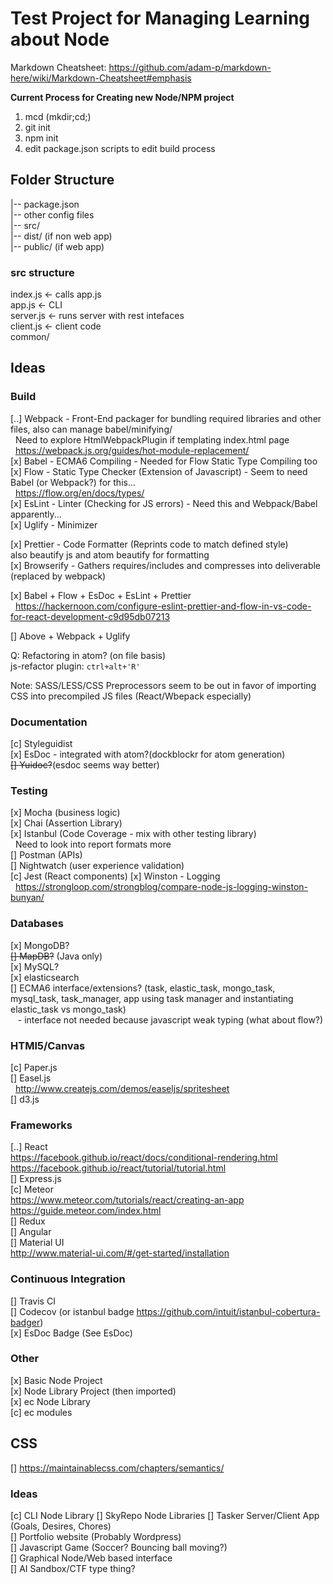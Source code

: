 # Test Project for Managing Learning about Node

Markdown Cheatsheet:
https://github.com/adam-p/markdown-here/wiki/Markdown-Cheatsheet#emphasis

**Current Process for Creating new Node/NPM project**  
1) mcd (mkdir;cd;)  
2) git init  
3) npm init  
4) edit package.json scripts to edit build process


## Folder Structure

|-- package.json  
|-- other config files  
|-- src/  
|-- dist/  (if non web app)  
|-- public/  (if web app)  

### src structure
index.js <- calls app.js  
app.js <- CLI  
server.js <- runs server with rest intefaces  
client.js <- client code  
common/  

## Ideas
### Build
[..] Webpack -  Front-End packager for bundling required libraries and other files, also can manage babel/minifying/  
&nbsp;&nbsp;Need to explore HtmlWebpackPlugin if templating index.html page  
&nbsp;&nbsp;https://webpack.js.org/guides/hot-module-replacement/  
[x] Babel - ECMA6 Compiling - Needed for Flow Static Type Compiling too  
[x] Flow -  Static Type Checker (Extension of Javascript) - Seem to need Babel
(or Webpack?) for this...  
&nbsp;&nbsp;https://flow.org/en/docs/types/   
[x] EsLint - Linter (Checking for JS errors) - Need this and Webpack/Babel apparently...  
[x] Uglify - Minimizer  

[x] Prettier - Code Formatter (Reprints code to match defined style)  
also beautify js and atom beautify for formatting  
[x] Browserify - Gathers requires/includes and compresses into deliverable
 (replaced by webpack)  

[x] Babel + Flow + EsDoc + EsLint + Prettier
&nbsp;&nbsp;https://hackernoon.com/configure-eslint-prettier-and-flow-in-vs-code-for-react-development-c9d95db07213  

[] Above + Webpack + Uglify


Q: Refactoring in atom? (on file basis)  
js-refactor plugin: ``ctrl+alt+'R'``

Note: SASS/LESS/CSS Preprocessors seem to be out in favor of importing CSS into
precompiled JS files (React/Wbepack especially)  

### Documentation
[c] Styleguidist  
[x] EsDoc - integrated with atom?(dockblockr for atom generation)  
~~[] Yuidoc?~~(esdoc seems way better)   

### Testing
[x] Mocha  (business logic)  
[x] Chai (Assertion Library)  
[x] Istanbul (Code Coverage - mix with other testing library)  
&nbsp;&nbsp;Need to look into report formats more  
[] Postman (APIs)  
[] Nightwatch (user experience validation)  
[c] Jest  (React components)
[x] Winston - Logging  
&nbsp;&nbsp;https://strongloop.com/strongblog/compare-node-js-logging-winston-bunyan/

### Databases
[x] MongoDB?  
~~[] MapDB?~~ (Java only)  
[x] MySQL?  
[x] elasticsearch  
[] ECMA6 interface/extensions? (task, elastic_task, mongo_task, mysql_task, task_manager, app using task manager and instantiating elastic_task vs mongo_task)  
&nbsp;&nbsp; - interface not needed because javascript weak typing (what about flow?)


### HTMl5/Canvas
[c] Paper.js  
[] Easel.js  
&nbsp;&nbsp;http://www.createjs.com/demos/easeljs/spritesheet  
[] d3.js  

### Frameworks
[..] React  
 https://facebook.github.io/react/docs/conditional-rendering.html  
 https://facebook.github.io/react/tutorial/tutorial.html  
[] Express.js  
[c] Meteor  
https://www.meteor.com/tutorials/react/creating-an-app  
https://guide.meteor.com/index.html  
[] Redux  
[] Angular  
[] Material UI  
http://www.material-ui.com/#/get-started/installation  

### Continuous Integration
[] Travis CI  
[] Codecov (or istanbul badge https://github.com/intuit/istanbul-cobertura-badger)  
[x] EsDoc Badge (See EsDoc)  

### Other
[x] Basic Node Project  
[x] Node Library Project (then imported)  
[x] ec Node Library  
[c] ec modules

## CSS
[] https://maintainablecss.com/chapters/semantics/

### Ideas
[c] CLI Node Library
[] SkyRepo Node Libraries
[] Tasker Server/Client App (Goals, Desires, Chores)  
[] Portfolio website (Probably Wordpress)  
[] Javascript Game (Soccer? Bouncing ball moving?)  
[] Graphical Node/Web based interface  
[] AI Sandbox/CTF type thing?  
